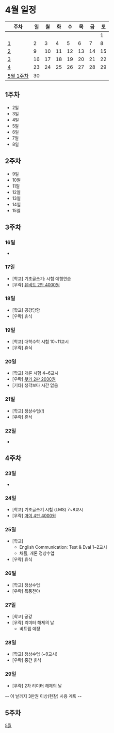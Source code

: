 # 4월 일정

| 주차 | 일 | 월 | 화 | 수 | 목 | 금 | 토 |
| --- | --- | --- | --- | --- | --- | --- | --- |
|      |    |    |    |    |    |    | 1  |
| [1](#1주차) | 2 | 3 | 4 | 5 | 6 | 7 | 8 |
| [2](#2주차) | 9 | 10 | 11 | 12 | 13 | 14 | 15 |
| [3](#3주차) | 16 | 17 | 18 | 19 | 20 | 21 | 22 |
| [4](#4주차) | 23 | 24 | 25 | 26 | 27 | 28 | 29 |
| [5월 1주차](../May/#1주차) | 30 | | | | | | |

## 1주차
- 2일
- 3일
- 4일
- 5일
- 6일
- 7일
- 8일

## 2주차
- 9일
- 10일
- 11일
- 12일
- 13일
- 14일
- 15일

## 3주차
### 16일
-

### 17일
- \[학교\] 기초글쓰기: 시험 예행연습
- \[우락\] [유비트 2판 4000원](https://twitter.com/dohyeon_mai/status/1647926880220368897)

### 18일
- \[학교\] 공강당함
- \[우락\] 휴식

### 19일
- \[학교\] 대학수학 시험 10~11교시
- \[우락\] 휴식

### 20일
- \[학교\] 개론 시험 4~6교시
- \[우락\] [왓카 2판 2000원](https://twitter.com/dohyeon_mai/status/1648961301924941824)
- \[기타\] 생각보다 시간 없음

### 21일
- \[학교\] 정상수업(!)
- \[우락\] 휴식

### 22일
-

## 4주차
### 23일
-

### 24일
- \[학교\] 기초글쓰기 시험 (LMS) 7~8교시
- \[우락\] [마이 4판 4000원](https://twitter.com/dohyeon_mai/status/1650347825056866305)

### 25일
- \[학교\]
  * English Communication: Test & Eval 1~2교시
  * 채플, 개론 정상수업
- \[우락\] 휴식

### 26일
- \[학교\] 정상수업
- \[우락\] 폭풍전야

### 27일
- \[학교\] 공강
- \[우락\] 리미터 해제의 날
  * 비트랩 예정

### 28일
- \[학교\] 정상수업 (~9교시)
- \[우락\] 중간 휴식

### 29일
- \[우락\] 2차 리미터 해제의 날

\-\- 이 날까지 3만원 이상(현찰) 사용 계획 \-\-

## 5주차
[5월](../May/#1주차)
